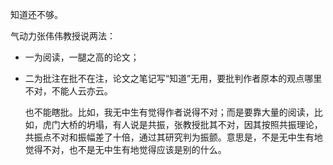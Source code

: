 知道还不够。

气动力张伟伟教授说两法：
- 一为阅读，一腿之高的论文；
- 二为批注在批不在注，论文之笔记写“知道”无用，要批判作者原本的观点哪里不对，不能人云亦云。
    
    也不能瞎批。比如，我无中生有觉得作者说得不对；而是要靠大量的阅读，比如，虎门大桥的坍塌，有人说是共振，张教授批其不对，因其按照共振理论，共振点不对和振幅差了十倍，通过其研究判为振颤。意思是，不是无中生有地觉得不对，也不是无中生有地觉得应该是别的什么。